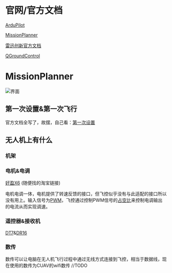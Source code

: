 
# 官网/官方文档
[ArduPilot](https://ardupilot.org/)

[MissionPlanner](https://ardupilot.org/planner/#)

[雷迅创新官方文档](https://doc.cuav.net/)

[QGroundControl](http://qgroundcontrol.com/)

# MissionPlanner

![界面](./1.jpg)

## 第一次设置&第一次飞行

官方文档全写了，故摆，自己看：[第一次设置](https://doc.cuav.net/tutorial/copter/first-setup.html)

## 无人机上有什么

### 机架

### 电机&电调

[好盈X6](https://item.taobao.com/item.htm?spm=a230r.1.14.18.2b5b6e01GomNwA&id=571154477024&ns=1&abbucket=12&mt=)  (随便找的淘宝链接) 

电机电调一体，电机提供了转速反馈的接口，但飞控似乎没有与此适配的接口所以没有用上。输入信号为[PWM](https://baike.baidu.com/item/%E8%84%89%E5%86%B2%E5%AE%BD%E5%BA%A6%E8%B0%83%E5%88%B6/10813756?fromtitle=PWM&fromid=3034961&fr=aladdin)，飞控通过控制PWM信号的[占空比](https://baike.baidu.com/item/%E5%8D%A0%E7%A9%BA%E6%AF%94/3652044?fr=aladdin)来控制电调输出的电流从而实现调速。

### 遥控器&接收机

[DT7](https://shop307244465.taobao.com/?spm=a230r.7195193.1997079397.2.314b74a2XobBee)&[DR16](https://item.taobao.com/item.htm?spm=a1z10.1-c.w4004-21055795751.22.7f7d273bdqS1jH&id=605165549890)

### 数传

数传可以让电脑在无人机飞行过程中通过无线方式连接到飞控，相当于数据线，现在使用的数传为CUAV的wifi数传  //TODO
